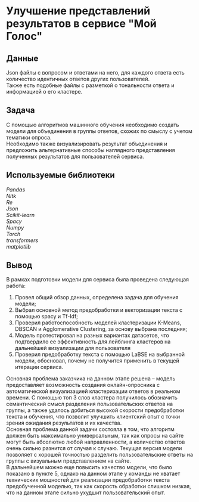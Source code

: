 # Улучшение представлений результатов в сервисе "Мой Голос"


## Данные

Json файлы с вопросом и ответами на него, для каждого ответа есть количество идентичных ответов других пользователей. <br> Также есть подобные файлы с разметкой о тональности ответа и информацией о его кластере.

## Задача

С помощью алгоритмов машинного обучения необходимо создать модели для объединения в группы ответов, схожих по смыслу с учетом тематики опроса. <br> Необходимо также визуализировать результат объединения и предложить альтернативные способы наглядного представления полученных результатов для пользователей сервиса.

## Используемые библиотеки

*Pandas* <br>
*Nltk* <br>
*Re* <br>
*Json* <br>
*Scikit-learn* <br>
*Spacy* <br>
*Numpy* <br>
*Torch* <br>
*transformers* <br>
*matplotlib* <br>

## Вывод
В рамках подготовки модели для сервиса была проведена следующая работа:
1.	Провел общий обзор данных, определена задача для обучения модели;
2.	Выбрал основной метод предобработки и векторизации текста с помощью spacy и Tf-Idf;
3.	Проверил работоспособность моделей кластеризации K-Means, DBSCAN и Agglomerative Clustering, за основу выбрана последняя;
4.	Модель протестировал на разных вариантах датасетов, что подтвердило ее эффективность для лейблинга кластеров на дальнейшей визуализации для пользователя
5.	Проверил предобработку текста с помощью LaBSE на выбранной модели, обосновал, почему не получится применить в текущей итерации сервиса.

Основная проблема заказчика на данном этапе решена – модель предоставляет возможность создания онлайн-опросника с автоматической визуализацией кластеризации ответов в реальном времени. С помощью топ 3 слов кластера получилось обозначить семантический смысл разделения пользовательских ответов на группы, а также удалось добиться высокой скорости предобработки текста и обучения, что позволит улучшить клиентский опыт с точки зрения ожидания результатов и их качества. <br> Основная проблема данной задачи состояла в том, что алгоритм должен быть максимально универсальным, так как опросы на сайте могут быть абсолютно любой направленности, а количество ответов очень сильно разнится от случая к случаю. Текущая версия модели позволяет с хорошей точностью разделить пользовательские ответы на группы с визуальным представлением на сайте. <br>В дальнейшем можно еще повысить качество модели, что было показано в пункте 5, однако на данном этапе у команды не хватает технических мощностей для реализации предобработки текста предобученной моделью, так как скорость обработки слишком низкая, что на данном этапе сильно ухудшит пользовательский опыт.
